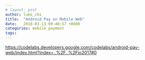 ```yaml
---
# layout: post
author: luke_chi
title:  "Android Pay on Mobile Web"
date:   2018-03-13 09:40:57 +0800
categories: mobile payment
tags: 
---
```


<https://codelabs.developers.google.com/codelabs/android-pay-web/index.html?index=..%2F..%2Fio2017#0>
